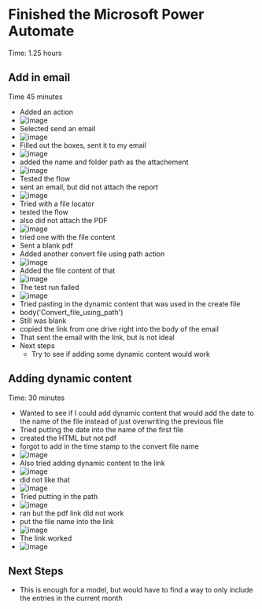 # Finished the Microsoft Power Automate 
Time: 1.25 hours
## Add in email
Time 45 minutes
- Added an action
- ![image](https://github.com/MayaIvimey/logs/assets/146374490/25a59b1d-c803-4c2f-8d5f-52988ae9cffb)
- Selected send an email
- ![image](https://github.com/MayaIvimey/logs/assets/146374490/b23bbd7f-f4b1-4ec4-8b9d-60809803296f)
- Filled out the boxes, sent it to my email
- ![image](https://github.com/MayaIvimey/logs/assets/146374490/bc52d015-5639-47ed-9876-645fcb0c6968)
- added the name and folder path as the attachement
- ![image](https://github.com/MayaIvimey/logs/assets/146374490/3cd2ce54-5db5-4c79-b229-58d994484575)
- Tested the flow
- sent an email, but did not attach the report
- ![image](https://github.com/MayaIvimey/logs/assets/146374490/77a7d7c8-5e10-4586-a375-e5c273d34c4b)
- Tried with a file locator
- tested the flow
- also did not attach the PDF
- ![image](https://github.com/MayaIvimey/logs/assets/146374490/ebdb4ac0-c2da-4bf7-a610-c8a0dc327b0f)
- tried one with the file content
- Sent a blank pdf
- Added another convert file using path action
- ![image](https://github.com/MayaIvimey/logs/assets/146374490/6328f6b7-8d41-406f-baef-0dd99626d407)
- Added the file content of that
- ![image](https://github.com/MayaIvimey/logs/assets/146374490/3de77786-63d9-44e6-a234-57e1b09104e7)
- The test run failed
- ![image](https://github.com/MayaIvimey/logs/assets/146374490/49c6e0a1-9df9-44dd-8156-7930b87569dc)
- Tried pasting in the dynamic content that was used in the create file
- body('Convert_file_using_path')
- Still was blank
- copied the link from one drive right into the body of the email
- That sent the email with the link, but is not ideal
- Next steps
  - Try to see if adding some dynamic content would work
 
## Adding dynamic content
Time: 30 minutes
- Wanted to see if I could add dynamic content that would add the date to the name of the file instead of just overwriting the previous file
- Tried putting the date into the name of the first file
- created the HTML but not pdf
- forgot to add in the time stamp to the convert file name
- ![image](https://github.com/MayaIvimey/logs/assets/146374490/f154ce74-e95e-43b0-85e1-c34132001708)
- Also tried adding dynamic content to the link
- ![image](https://github.com/MayaIvimey/logs/assets/146374490/fd6caf9c-ffb3-4d12-a80f-0aa70cf8911f)
- did not like that
- ![image](https://github.com/MayaIvimey/logs/assets/146374490/265879cd-a93d-4a26-b097-3582c038904b)
- Tried putting in the path
- ![image](https://github.com/MayaIvimey/logs/assets/146374490/a1c36af6-72ca-44f9-9802-d6eb98d9bcd1)
- ran but the pdf link did not work
- put the file name into the link
- ![image](https://github.com/MayaIvimey/logs/assets/146374490/980384e6-e1d5-4836-a9f3-8292bc4e6b1a)
- The link worked
- ![image](https://github.com/MayaIvimey/logs/assets/146374490/9e13af08-c42a-4f9f-b5d4-1b4bd7c0be6a)

## Next Steps
- This is enough for a model, but would have to find a way to only include the entries in the current month

